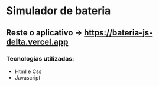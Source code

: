 # Simulador de bateria
## Reste o aplicativo -> https://bateria-js-delta.vercel.app

### Tecnologias utilizadas:
- Html e Css
- Javascript
